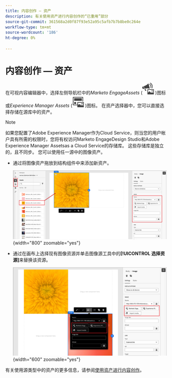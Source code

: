 ```yaml
---
title: 内容创作 — 资产
description: 有关使用资产进行内容创作的“已重用”部分
source-git-commit: 361568a2d0f87f93e52a95c5afb7b7b8be0c264e
workflow-type: tm+mt
source-wordcount: '186'
ht-degree: 0%

---
```


# 内容创作 — 资产

在可视内容编辑器中，选择左侧导航栏中的&#x200B;_Marketo EngageAssets_ (![Marketo EngageAssets图标](../../help/assets/do-not-localize/icon-assets-me.svg) )图标或&#x200B;_Experience Manager Assets_ (![Marketo EngageAssets图标](../../help/assets/do-not-localize/icon-assets-aem.svg) )图标。 在资产选择器中，您可以直接选择存储在源库中的资产。

>[!NOTE]
>
>如果您配置了Adobe Experience Manager作为Cloud Service，则当您的用户帐户具有所需的权限时，您将有权访问Marketo EngageDesign Studio和Adobe Experience Manager Assetsas a Cloud Service的存储库。 这些存储库是独立的，且不同步。 您可以使用任一源中的图像资产。

* 通过将图像资产拖放到结构组件中来添加新资产。

  ![将Marketo Engage资源拖动到画布上并调整设置](../assets/content-design-shared/content-design-add-asset.png){width="800" zoomable="yes"}

* 通过在画布上选择现有图像资源并单击图像源工具中的&#x200B;**[!UICONTROL 选择资源]**&#x200B;来替换该资源。

  ![从源库中选择资产](../assets/content-design-shared/visual-designer-select-an-asset.png){width="600" zoomable="yes"}

有关使用源类型中的资产的更多信息，请参阅[使用资产进行内容创作](../user/content/assets-overview.md#use-assets-for-content-authoring)。